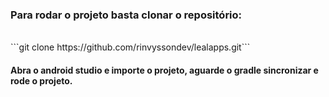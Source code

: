<h3>Para rodar o projeto basta clonar o repositório:</h3>
<br>
```git clone https://github.com/rinvyssondev/lealapps.git```
<h4>
    Abra o android studio e importe o projeto, aguarde o gradle sincronizar e rode o projeto.
</h4>
